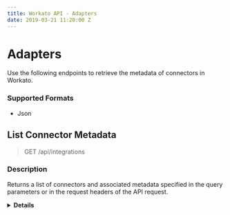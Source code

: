 ```yaml
---
title: Workato API - Adapters
date: 2019-03-21 11:20:00 Z
---
```


# Adapters
Use the following endpoints to retrieve the metadata of connectors in Workato.

### Supported Formats
* Json

## List Connector Metadata

> GET /api/integrations

### Description
Returns a list of connectors and associated metadata specified in the query parameters or in the request headers of the API request. 

<details> <summary> <b>Details</b></summary>

### Parameters
<table class="unchanged rich-diff-level-one" text-align ="center">
  <thead>
    <tr>
        <th width='20%'>Parameter name</th>
        <th width='80%'>Description</th>
    </tr>
  </thead>
  <tbody>
  <tr>
    <td width =200 > <b> applications</b> <br> optional </td>
    <td>
    Comma separated connector identifiers (e.g: salesforce,service_now)
    <br>
    <b>Validations:</b> <br>
    <ul>
    <li>Must be string</li>
    </ul>
    </td>
  </tr>
  </tbody>
</table>

### Responses
<table class="unchanged rich-diff-level-one" text-align ="center">
  <thead>
    <tr>
        <th width='20%'>Code</th>
        <th width='80%'>Description</th>
    </tr>
  </thead>
  <tbody>
  <tr>
    <td width =200 > <kbd>200</kbd> </td>
    <td> Success </td>
  </tr>
  <tr>
    <td width =200 > <kbd>401</kbd> </td>
    <td> Unauthorized </td>
  </tr>
  <tr>
    <td width =200 > <kbd>500</kbd> </td>
    <td> Server error </td>
  </tr>
  </tbody>
</table>

### Examples

#### Success: 200
```json
GET /api/adapters
200
[
  {
    "name": "salesforce",
    "title": "Salesforce",
    "image_url": "http://www.example.com/assets/adapters/salesforce_logo.png",
    "mobile_image_url": "http://www.example.com/assets/adapters/mobile/salesforce_logo.png",
    "requires_connection": true,
    "mobile_search": false
  },
  {
    "name": "service_now",
    "title": "Service Now",
    "image_url": "http://www.example.com/assets/adapters/service_now.png",
    "mobile_image_url": "http://www.example.com/images/adapters/servicenow.png",
    "requires_connection": true,
    "mobile_search": true
  }
]
```

</details>
